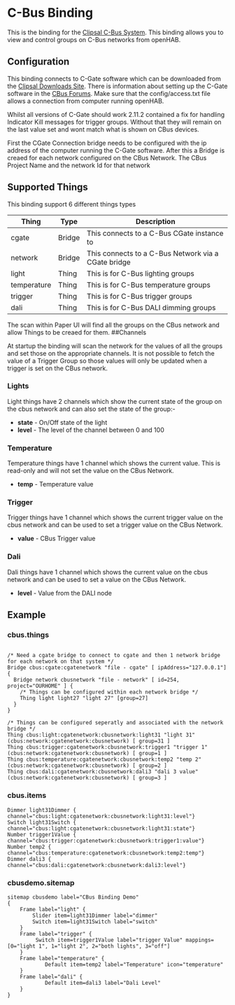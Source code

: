 # C-Bus Binding

This is the binding for the [Clipsal C-Bus System](https://www.clipsal.com/products/c-bus-control-and-management-system).
This binding allows you to view and control groups on C-Bus networks from openHAB.

## Configuration

This binding connects to C-Gate software which can be downloaded from the [Clipsal Downloads Site](https://updates.clipsal.com/ClipsalSoftwareDownload/mainsite/cis/technical/index.html). There is information about setting up the C-Gate software in the [CBus Forums](https://www.cbusforums.com/forums/c-bus-toolkit-and-c-gate-software.4). Make sure that the config/access.txt file allows a connection from computer running openHAB.

Whilst all versions of C-Gate should work 2.11.2 contained a fix for handling Indicator Kill messages for trigger groups. Without that they will remain on the last value set and wont match what is shown on CBus devices.

First the CGate Connection bridge needs to be configured with the ip address of the computer running the C-Gate software.
After this a Bridge is creaed for each network configured on the CBus Network. The CBus Project Name and the network Id for that network


## Supported Things

This binding support 6 different things types

| Thing | Type    | Description  |
|----------------|---------|-----------------------------------|
| cgate | Bridge | This connects to a C-Bus CGate instance to |
| network | Bridge | This connects to a C-Bus Network via a CGate bridge |
| light | Thing | This is for C-Bus lighting groups |
| temperature | Thing | This is for C-Bus temperature groups |
| trigger | Thing | This is for C-Bus trigger groups |
| dali  | Thing | This is for C-Bus DALI dimming groups |

The scan within Paper UI will find all the groups on the CBus network and allow Things to be creaed for them.
##Channels

At startup the binding will scan the network for the values of all the groups and set those on the appropriate channels. It is not possible to fetch the value of a Trigger Group so those values will only be updated when a trigger is set on the CBus network.

### Lights

Light things have 2 channels which show the current state of the group on the cbus network and can also set the state of the group:-

* **state** - On/Off state of the light
* **level** - The level of the channel between 0 and 100

### Temperature

Temperature things have 1 channel which shows the current value. This is read-only and will not set the value on the CBus Network.

* **temp** - Temperature value

### Trigger

Trigger things have 1 channel which shows the current trigger value on the cbus network and can be used to set a trigger value on the CBus Network.

* **value** - CBus Trigger value

### Dali

Dali things have 1 channel which shows the current value on the cbus network and can be used to set a value on the CBus Network.

* **level** - Value from the DALI node

## Example

### cbus.things

```

/* Need a cgate bridge to connect to cgate and then 1 network bridge for each network on that system */
Bridge cbus:cgate:cgatenetwork "file - cgate" [ ipAddress="127.0.0.1"] {
  Bridge network cbusnetwork "file - network" [ id=254, project="OURHOME" ] {
    /* Things can be configured within each network bridge */
    Thing light light27 "light 27" [group=27]
  }
}

/* Things can be configured seperatly and associated with the network bridge */
Thing cbus:light:cgatenetwork:cbusnetwork:light31 "light 31" (cbus:network:cgatenetwork:cbusnetwork) [ group=31 ]
Thing cbus:trigger:cgatenetwork:cbusnetwork:trigger1 "trigger 1" (cbus:network:cgatenetwork:cbusnetwork) [ group=1 ]
Thing cbus:temperature:cgatenetwork:cbusnetwork:temp2 "temp 2" (cbus:network:cgatenetwork:cbusnetwork) [ group=2 ]
Thing cbus:dali:cgatenetwork:cbusnetwork:dali3 "dali 3 value" (cbus:network:cgatenetwork:cbusnetwork) [ group=3 ]
```

### cbus.items

```
Dimmer light31Dimmer { channel="cbus:light:cgatenetwork:cbusnetwork:light31:level"}
Switch light31Switch { channel="cbus:light:cgatenetwork:cbusnetwork:light31:state"}
Number trigger1Value { channel="cbus:trigger:cgatenetwork:cbusnetwork:trigger1:value"}
Number temp2 { channel="cbus:temperature:cgatenetwork:cbusnetwork:temp2:temp"}
Dimmer dali3 { channel="cbus:dali:cgatenetwork:cbusnetwork:dali3:level"}
```

### cbusdemo.sitemap

```
sitemap cbusdemo label="CBus Binding Demo"
{
    Frame label="light" {
        Slider item=light31Dimmer label="dimmer"
        Switch item=light31Switch label="switch"
    }
    Frame label="trigger" {
         Switch item=trigger1Value label="trigger Value" mappings=[0="light 1", 1="light 2", 2="both lights", 3="off"]
    }
    Frame label="temperature" {
            Default item=temp2 label="Temperature" icon="temperature"
    }
    Frame label="dali" {
            Default item=dali3 label="Dali Level"
    }
}
```



